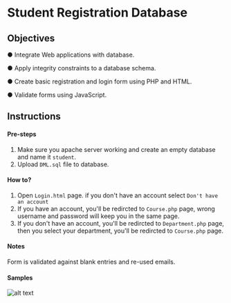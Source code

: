 # Student Registration Database

## Objectives
● Integrate Web applications with database. 

● Apply integrity constraints to a database schema.

● Create basic registration and login form using PHP and HTML.

● Validate forms using JavaScript. 

## Instructions

#### Pre-steps

1. Make sure you apache server working and create an empty database and name it `student`.
2. Upload `DML.sql` file to database.

#### How to?

1. Open `Login.html` page. if you don't have an account select `Don't have an account`
2. If you have an account, you'll be redircted to `Course.php` page, wrong username and password will keep you in the same page.
3. If you don't have an account, you'll be redircted to `Department.php` page, then you select your department, you'll be redircted to `Course.php` page.

#### Notes

Form is validated against blank entries and re-used emails.

#### Samples

![alt text](https://imgbbb.com/images/2019/05/03/Login.png "Login page.")
